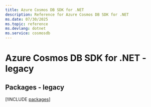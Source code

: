 ```yaml
---
title: Azure Cosmos DB SDK for .NET
description: Reference for Azure Cosmos DB SDK for .NET
ms.date: 07/30/2025
ms.topic: reference
ms.devlang: dotnet
ms.service: cosmosdb
---
```

# Azure Cosmos DB SDK for .NET - legacy
## Packages - legacy
[!INCLUDE [packages](cosmos-db-index.md)]